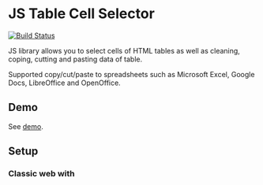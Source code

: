 # JS Table Cell Selector

[![Build Status](https://travis-ci.org/DarkRiDDeR/js-table-cell-selector.svg?branch=master)](https://travis-ci.org/DarkRiDDeR/js-table-cell-selector)

JS library allows you to select cells of HTML tables as well as cleaning, coping, cutting and pasting data of table.

Supported copy/cut/paste to spreadsheets such as Microsoft Excel, Google Docs, LibreOffice and OpenOffice.

## Demo
See [demo](http://darkridder.github.io/js-table-cell-selector/example/).

## Setup

### Classic web with <script> tag

Include the js-files which you can find in the `dist` folder.

```html
<script src="dist/tcs.bundle.min.js"></script>
```
### ES6

```
import TableCellSelector from "./js-table-cell-selector/src/app";
```

## Usage

```javascript
var table = document.getElementById("tcs-table");
var options = {deselectOutTableClick: false};
var buffer = new TableCellSelector.Buffer();
var tcs = new TableCellSelector(document.getElementById("tcs-table"), options, buffer);
```

## Keyboard shortcuts

- Ctrl + A — select all
- Ctrl + C — copy
- Ctrl + V — paste
- Ctrl + X — cut
- Ctrl + (Backspace or Delete) — clear

**Note:** *operations for the browser buffer only work when `TableCellSelector.Buffer` is initialized.*

## Options

| Name                    | Type             | Default                                                 | Description    |
|-------------------------|------------------|---------------------------------------------------------|----------------|
| deselectOutTableClick   | Bool             | true                                                    |                |
| getCellFn               | Function         | function (cell, coord) { return cell.innerText; }       |                |
| ignoreClass             | String           | 'tcs-ignore'                                            |                |
| mergePastingGlue        | String           | ' '                                                     |                |
| selectableTableClass    | String           | 'tcs'                                                   |                |
| selectIgnoreClass       | Bool             | true                                                    |                |
| selectClass             | String           | 'tcs-select'                                            |                |
| setCellFn               | Function         | function (cell, data, coord) { cell.innerText = data; } |                |

## Methods:

### constructor
```
constructor (table [, options])
```

### clear
```
clear ([c1 [, c2]])
@param c1 - starting position [0, 0]
@param c2 - end position [1, 1]
```
### copy
```
copy ([c1 [, c2]])
@param c1 - starting position [0, 0]
@param c2 - end position [1, 1]
@returns {array[][] | false}
```

### cut
```
cut ([c1 [, c2]])
@param c1 - starting position [0, 0]
@param c2 - end position [1, 1]
@returns {array[][] | false}
```

### deselect
```
deselect ()
```
    
### destroy
```
destroy ()
```

### destroySizeMatrix
destroy size matrix for big table or changing tables
```
destroySizeMatrix ()
```

### getCoords
```
getCoords ()
```

### initSizeMatrix
```
initSizeMatrix ()
```

### paste
```
paste (data [, c1 [, c2]])
@param data - array[][]
@param c1 - starting position [0, 0]
@param c2 - end position [1, 1]
@returns {boolean}
```

### select
```
select (c1 [, c2])
@param c1 - starting position [0, 0]
@param c2 - end position [1, 1]
@returns {boolean}
```
    

### selectAll
```
selectAll()
```

## License

Apache 2.0
